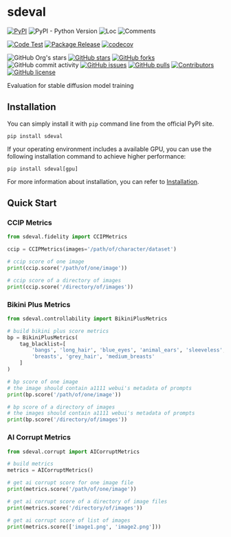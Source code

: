 # sdeval

[![PyPI](https://img.shields.io/pypi/v/sdeval)](https://pypi.org/project/sdeval/)
![PyPI - Python Version](https://img.shields.io/pypi/pyversions/sdeval)
![Loc](https://img.shields.io/endpoint?url=https://gist.githubusercontent.com/narugo1992/8de0d1fd731d9bf1b984a28a6ed21494/raw/loc.json)
![Comments](https://img.shields.io/endpoint?url=https://gist.githubusercontent.com/narugo1992/8de0d1fd731d9bf1b984a28a6ed21494/raw/comments.json)

[![Code Test](https://github.com/deepghs/sdeval/workflows/Code%20Test/badge.svg)](https://github.com/deepghs/sdeval/actions?query=workflow%3A%22Code+Test%22)
[![Package Release](https://github.com/deepghs/sdeval/workflows/Package%20Release/badge.svg)](https://github.com/deepghs/sdeval/actions?query=workflow%3A%22Package+Release%22)
[![codecov](https://codecov.io/gh/deepghs/sdeval/branch/main/graph/badge.svg?token=XJVDP4EFAT)](https://codecov.io/gh/deepghs/sdeval)

![GitHub Org's stars](https://img.shields.io/github/stars/deepghs)
[![GitHub stars](https://img.shields.io/github/stars/deepghs/sdeval)](https://github.com/deepghs/sdeval/stargazers)
[![GitHub forks](https://img.shields.io/github/forks/deepghs/sdeval)](https://github.com/deepghs/sdeval/network)
![GitHub commit activity](https://img.shields.io/github/commit-activity/m/deepghs/sdeval)
[![GitHub issues](https://img.shields.io/github/issues/deepghs/sdeval)](https://github.com/deepghs/sdeval/issues)
[![GitHub pulls](https://img.shields.io/github/issues-pr/deepghs/sdeval)](https://github.com/deepghs/sdeval/pulls)
[![Contributors](https://img.shields.io/github/contributors/deepghs/sdeval)](https://github.com/deepghs/sdeval/graphs/contributors)
[![GitHub license](https://img.shields.io/github/license/deepghs/sdeval)](https://github.com/deepghs/sdeval/blob/master/LICENSE)

Evaluation for stable diffusion model training

## Installation

You can simply install it with `pip` command line from the official PyPI site.

```shell
pip install sdeval
```

If your operating environment includes a available GPU, you can use the following installation command to achieve higher
performance:

```shell
pip install sdeval[gpu]
```

For more information about installation, you can refer
to [Installation](https://deepghs.github.io/sdeval/main/tutorials/installation/index.html).

## Quick Start

### CCIP Metrics

```python
from sdeval.fidelity import CCIPMetrics

ccip = CCIPMetrics(images='/path/of/character/dataset')

# ccip score of one image
print(ccip.score('/path/of/one/image'))

# ccip score of a directory of images
print(ccip.score('/directory/of/images'))

```

### Bikini Plus Metrics

```python
from sdeval.controllability import BikiniPlusMetrics

# build bikini plus score metrics
bp = BikiniPlusMetrics(
    tag_blacklist=[
        'bangs', 'long_hair', 'blue_eyes', 'animal_ears', 'sleeveless',
        'breasts', 'grey_hair', 'medium_breasts'
    ]
)

# bp score of one image
# the image should contain a1111 webui's metadata of prompts
print(bp.score('/path/of/one/image'))

# bp score of a directory of images
# the images should contain a1111 webui's metadata of prompts
print(bp.score('/directory/of/images'))

```

### AI Corrupt Metrics

```python
from sdeval.corrupt import AICorruptMetrics

# build metrics
metrics = AICorruptMetrics()

# get ai corrupt score for one image file
print(metrics.score('/path/of/one/image'))

# get ai corrupt score of a directory of image files
print(metrics.score('/directory/of/images'))

# get ai corrupt score of list of images
print(metrics.score(['image1.png', 'image2.png']))

```
